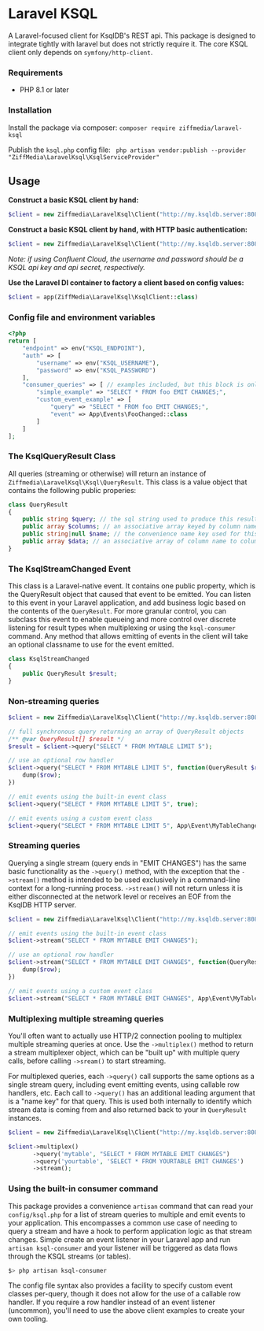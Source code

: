 # Laravel KSQL
A Laravel-focused client for KsqlDB's REST api. This package is designed to integrate tightly with laravel but does not strictly require it. The core KSQL client only depends on `symfony/http-client`.

### Requirements
* PHP 8.1 or later

### Installation
Install the package via composer:
`composer require ziffmedia/laravel-ksql`

Publish the `ksql.php` config file: ` php artisan vendor:publish --provider "ZiffMedia\LaravelKsql\KsqlServiceProvider"`

## Usage

**Construct a basic KSQL client by hand:**
```php
$client = new Ziffmedia\LaravelKsql\Client("http://my.ksqldb.server:8088");
```

**Construct a basic KSQL client by hand, with HTTP basic authentication:**
```php
$client = new Ziffmedia\LaravelKsql\Client("http://my.ksqldb.server:8088", "myusername", "mypassword");
```
*Note: if using Confluent Cloud, the username and password should be a KSQL api key and api secret, respectively.*

**Use the Laravel DI container to factory a client based on config values:**

```php
$client = app(ZiffMedia\LaravelKsql\KsqlClient::class)
```

### Config file and environment variables
```php
<?php
return [
    "endpoint" => env("KSQL_ENDPOINT"),
    "auth" => [
        "username" => env("KSQL_USERNAME"),
        "password" => env("KSQL_PASSWORD")
    ],
    "consumer_queries" => [ // examples included, but this block is only necessary if using the consumer command
        "simple_example" => "SELECT * FROM foo EMIT CHANGES;",
        "custom_event_example" => [
            "query" => "SELECT * FROM foo EMIT CHANGES;",
            "event" => App\Events\FooChanged::class
        ]
    ]
];
```

### The KsqlQueryResult Class
All queries (streaming or otherwise) will return an instance of `Ziffmedia\LaravelKsql\Ksql\QueryResult`. This class is a value object that contains the following public properies:
```php
class QueryResult
{
    public string $query; // the sql string used to produce this result
    public array $columns; // an associative array keyed by column names in the result, with values equal to the data type for that column
    public string|null $name; // the convenience name key used for this query. Value will be null unless this result was produced from multiplexing
    public array $data; // an associative array of column name to column value. This will represent one row of a results data set.
}
```

### The KsqlStreamChanged Event
This class is a Laravel-native event. It contains one public property, which is the QueryResult object that caused that event to be emitted. You can listen to this event in your Laravel application, and add business logic based on the contents of the `QueryResult`. For more granular control, you can subclass this event to enable queueing and more control over discrete listening for result types when multiplexing or using the `ksql-consumer` command. Any method that allows emitting of events in the client will take an optional classname to use for the event emitted.
```php 
class KsqlStreamChanged
{
    public QueryResult $result;
}
```

### Non-streaming queries
```php
$client = new Ziffmedia\LaravelKsql\Client("http://my.ksqldb.server:8088");

// full synchronous query returning an array of QueryResult objects
/** @var QueryResult[] $result */
$result = $client->query("SELECT * FROM MYTABLE LIMIT 5");

// use an optional row handler
$client->query("SELECT * FROM MYTABLE LIMIT 5", function(QueryResult $row) {
    dump($row);
})

// emit events using the built-in event class
$client->query("SELECT * FROM MYTABLE LIMIT 5", true);

// emit events using a custom event class
$client->query("SELECT * FROM MYTABLE LIMIT 5", App\Event\MyTableChanged::class);
```

### Streaming queries
Querying a single stream (query ends in "EMIT CHANGES") has the same basic functionality as the `->query()` method, with the exception that the `->stream()` method is intended to be used exclusively in a command-line context for a long-running process. `->stream()` will not return unless it is either disconnected at the network level or receives an EOF from the KsqlDB HTTP server.

```php
$client = new Ziffmedia\LaravelKsql\Client("http://my.ksqldb.server:8088");

// emit events using the built-in event class
$client->stream("SELECT * FROM MYTABLE EMIT CHANGES");

// use an optional row handler
$client->stream("SELECT * FROM MYTABLE EMIT CHANGES", function(QueryResult $row) {
    dump($row);
})

// emit events using a custom event class
$client->stream("SELECT * FROM MYTABLE EMIT CHANGES", App\Event\MyTableChanged::class);
```

### Multiplexing multiple streaming queries
You'll often want to actually use HTTP/2 connection pooling to multiplex multiple streaming queries at once. Use the `->multiplex()` method to return a stream multiplexer object, which can be "built up" with multiple query calls, before calling `->sream()` to start streaming.

For multiplexed queries, each `->query()` call supports the same options as a single stream query, including event emitting events, using callable row handlers, etc. Each call to `->query()` has an additional leading argument that is a "name key" for that query. This is used both internally to identify which stream data is coming from and also returned back to your in `QueryResult` instances.
```php
$client = new Ziffmedia\LaravelKsql\Client("http://my.ksqldb.server:8088");

$client->multiplex()
       ->query('mytable', "SELECT * FROM MYTABLE EMIT CHANGES")
       ->query('yourtable', 'SELECT * FROM YOURTABLE EMIT CHANGES')
       ->stream();
```

### Using the built-in consumer command
This package provides a convenience `artisan` command that can read your `config/ksql.php` for a list of stream queries to multiple and emit events to your application. This encompasses a common use case of needing to query a stream and have a hook to perform application logic as that stream changes. Simple create an event listener in your Laravel app and run `artisan ksql-consumer` and your listener will be triggered as data flows through the KSQL streams (or tables). 

```bash
$> php artisan ksql-consumer
```

The config file syntax also provides a facility to specify custom event classes per-query, though it does not allow for the use of a callable row handler. If you require a row handler instead of an event listener (uncommon), you'll need to use the above client examples to create your own tooling.

